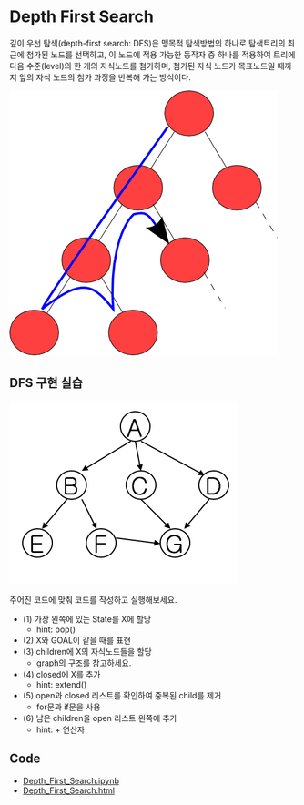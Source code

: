 # Depth First Search

깊이 우선 탐색(depth-first search: DFS)은 맹목적 탐색방법의 하나로 탐색트리의 최근에 첨가된 노드를 선택하고, 이 노드에 적용 가능한 동작자 중 하나를 적용하여 트리에 다음 수준(level)의 한 개의 자식노드를 첨가하며, 첨가된 자식 노드가 목표노드일 때까지 앞의 자식 노드의 첨가 과정을 반복해 가는 방식이다.

![DFS](./Images/DFS.png)

## DFS 구현 실습

![graph](./Images/graph1.png)

주어진 코드에 맞춰 코드를 작성하고 실행해보세요.

- (1) 가장 왼쪽에 있는 State를 X에 할당
    - hint: pop()
- (2) X와 GOAL이 같을 때를 표현
- (3) children에 X의 자식노드들을 할당
    - graph의 구조를 참고하세요.
- (4) closed에 X를 추가
    - hint: extend()
- (5) open과 closed 리스트를 확인하여 중복된 child를 제거
	- for문과 if문을 사용
- (6) 남은 children을 open 리스트 왼쪽에 추가
    - hint: + 연산자

## Code

- [Depth_First_Search.ipynb](./Depth_First_Search.ipynb)
- [Depth_First_Search.html](./Depth_First_Search.html)

